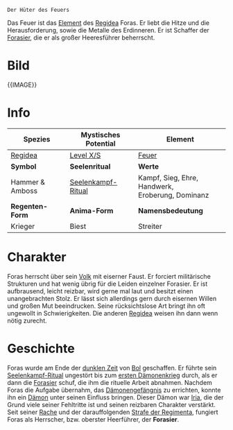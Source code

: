 	Der Hüter des Feuers

Das Feuer ist das [Element](Die%20Elemente) des [Regidea](Die%20Regidea) Foras. Er liebt die Hitze und die Herausforderung, sowie die Metalle des Erdinneren. Er ist Schaffer der [Forasier](Die%20Forasier), die er als großer Heeresführer beherrscht.
# Bild
{{IMAGE}}
# Info

| Spezies                  | Mystisches Potential                                                   | Element                                             |
| ------------------------ | ---------------------------------------------------------------------- | --------------------------------------------------- |
| [Regidea](Die%20Regidea) | [Level X/S](Mystisches%20Potential#Level%20X%20-%20Gottheiten%20Level) | [Feuer](Die%20Elemente)                             |
| **Symbol**               | **Seelenritual**                                                       | **Werte**                                           |
| Hammer & Amboss          | [Seelenkampf-Ritual](Die%20Forasier#Rituale)                           | Kampf, Sieg, Ehre, Handwerk,<br>Eroberung, Dominanz |
| **Regenten-Form**        | **Anima-Form**                                                         | **Namensbedeutung**                                 |
| Krieger                  | Biest                                                                  | Streiter                                            |
# Charakter
Foras herrscht über sein [Volk](Die%20Forasier) mit eiserner Faust. Er forciert militärische Strukturen und hat wenig übrig für die Leiden einzelner Forasier. Er ist aufbrausend, leicht reizbar, wird gerne mal laut und besitzt einen unangebrachten Stolz. Er lässt sich allerdings gern durch
eisernen Willen und großen Mut beeindrucken.
Seine rücksichtslose Art bringt ihn oft ungewollt in Schwierigkeiten. Die anderen [Regidea](Die%20Regidea) weisen ihn dann wenn nötig zurecht.
# Geschichte
Foras wurde am Ende der [dunklen Zeit](Die%20Dunkle%20Zeit) von [Bol](Die%20Regimenta) geschaffen. Er führte sein [Seelenkampf-Ritual](Die%20Forasier#Rituale) ungestört bis zum [ersten Dämonenkrieg](Der%20Erste%20Dämonenkrieg.md) durch, als er dann die [Forasier](Die%20Forasier) schuf, die ihm die rituelle Arbeit abnahmen.
Nachdem Foras die Aufgabe übernahm, das [Dämonengefängnis](Das%20Dämonengefängnis) zu errichten, konnte ihn ein [Dämon](Die%20Dämonen) unter seinen Einfluss bringen. Dieser Dämon war [Iria](Die%20Dämonen#Todsünden), die der Grund viele seiner Fehltritte ist und seinen reizbaren Charakter verstärkt.
Seit seiner [Rache](Foras'%20Rache) und der darauffolgenden [Strafe der Regimenta](Die%20Strafe%20der%20Regimenta), fungiert Foras als Herrscher, bzw. oberster Heerführer, der **Forasier**.